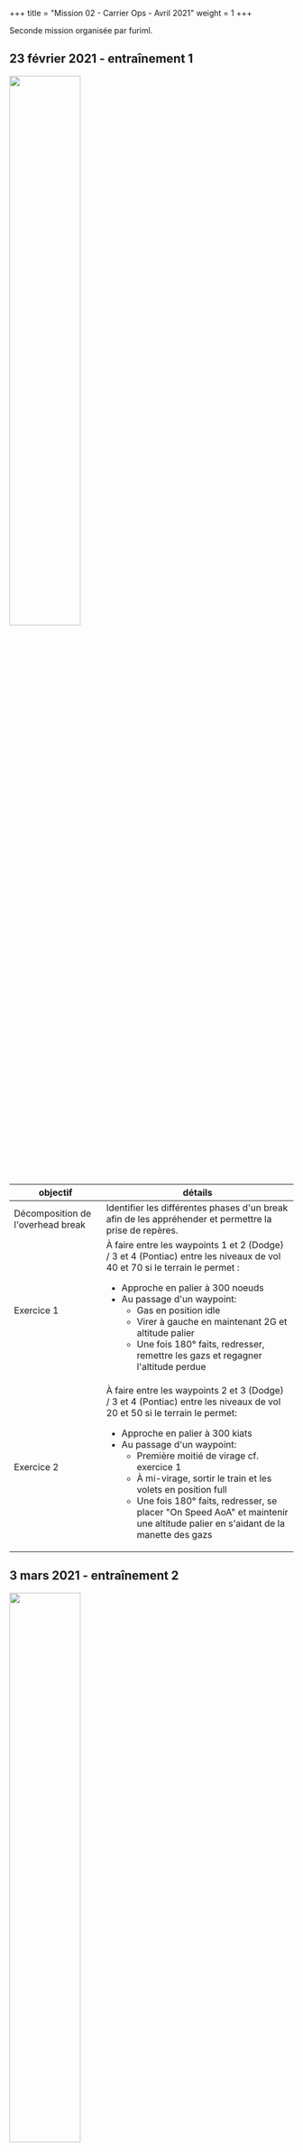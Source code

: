 +++
title = "Mission 02 - Carrier Ops - Avril 2021"
weight = 1
+++

Seconde mission organisée par furiml.

## 23 février 2021 - entraînement 1
<img src=/mission_02/commodore.png width=50% />

objectif                              | détails
------------------------------------- | ----------
Décomposition de l'overhead break     | Identifier les différentes phases d'un break afin de les appréhender et permettre la prise de repères.
Exercice 1                            | À faire entre les waypoints 1 et 2 (Dodge) / 3 et 4 (Pontiac) entre les niveaux de vol 40 et 70 si le terrain le permet :<br/><ul><li>Approche en palier à 300 noeuds<li>Au passage d'un waypoint:<ul><li>Gas en position idle<li>Virer à gauche en maintenant 2G et altitude palier<li>Une fois 180° faits, redresser, remettre les gazs et regagner l'altitude perdue</ul></ul>
Exercice 2                            | À faire entre les waypoints 2 et 3 (Dodge) / 3 et 4 (Pontiac) entre les niveaux de vol 20 et 50 si le terrain le permet:<ul><li>Approche en palier à 300 kiats<li>Au passage d'un waypoint:<ul><li>Première moitié de virage cf. exercice 1<li>À mi-virage, sortir le train et les volets en position full<li>Une fois 180° faits, redresser, se placer "On Speed AoA" et maintenir une altitude palier en s'aidant de la manette des gazs</ul></ul>


## 3 mars 2021 - entraînement 2
<img src=/mission_02/baseturn.png width=50% />

objectif                              | détails
------------------------------------- | ----------
Décomposition de l'overhead break 2   | Pratiquer la vente arrière, le virage de base, l'atterrissage et la phraséologie du break avec l'ATC.
Phraséologie simplifiée               | Après avoir contacté l'ATC et indiqué ses intentions (atterrissage / touch & go), l'(A)vion s'annonce à la (T)our : <br/><ul><li>A: Incirlik, Uzi-1 à 10s du break<li>T: "Uzi-1, Incirlik, break approuvé, rappelez en vent arrière"<li>A: "Uzi-1, break" (puis "Uzi-2, break" et ainsi de suite pour les n avions de la patrouille)<li>A: "Uzi-n, vent arrière, piste 22"<li>T: "Uzi-n, rappelez dernier virage train sorti et verrouillé"<li>Uzi-n collationne<li>A: "Uzi-n, dernier virage, train sorti et verrouillé"<li>T: "Uzi-n, autorisé à vous poser (touch & go) piste 22, vent du 042° pour 5 noeuds, rappelez vitesse maîtrisée (airborne)"<li>A: "Uzi-n vitesse maîtrisée"<li>T: "Uzi-n dégagez fin de piste, passez radio sol"<li>Uzi-n collationne</ul>
Exercice                              | <img src=/mission_02/onspeed_45deg.png width=30% style="float: right; margin: 0 0 0 0;" /><br/>La zone d'exercice se situe dans la proximité immédiate de la base d'Incirlik et de l'Aéroport Anata Sakirpasa en Turquie.<br/><ul><li>Décoller d'un aéroport<li>Se placer de manière à effectuer un atterrissage au break main gauche sur l'autre aéroport<ul><li>Rappel : 350 noeuds, 1500 pieds radar</ul><li>Effectuer le break, se placer on speed AoA en vent arrière et dérouler la check-list. On pourra aussi cager le HUD.<li>Une fois qu'on a dépassé le seuil de fin de piste de 45° :<ul><li>Bank de 30° sur la gauche<li>Viser environ 5° de pente<li>Prendre des repères visuels qu'à partir de la moitié du virage<li>Effectuer les dernières corrections<li>Atterrir normalement / touch & go</ul></ul>


## 9 mars 2021 - entraînement 3
<img src=/mission_02/toolow.png width=50% />
<center><i>Power... Power...</i></center>

objectif                              | détails
------------------------------------- | ----------
Appontage simple (longue finale)      | <img src=/mission_02/carrier_names_nobg.png width=30% style="float: right; margin: 0 0 0 0;"/>Pratique de l'appontage en configuration "ateliers".<br/>Les avions sont placés 20 nautiques derrière le bow du porte avion, il faudra donc rapidement mettre l'avion en configuration d'appontage : <br/><ul><li>Master arm OFF<li>Radar OFF<li>CTM OFF<li>Hook down<li>Gear down<li>Flaps full</ul>
Assistances et LSO                    | Les pilotes disposent de plusieurs aides afin de se placer sur la bonne trajectoire pour apponter : <br/><ul><li>IFLOLS (Improved Fresnel Lens Optical Landing System) :<ul><li>L'IFLOLS est un système situé à babord du navire et qui apporte de l'information sur la pente de l'avion. Il est constitué de deux lignes horizontales vertes, et de "the Ball" :<li>La Ball est un ensemble de lampes colorées situé entre les lignes vertes. Si la Ball est au dessus des lignes vertes, l'avion est au dessus de la pente idéale. Si la Ball est en dessous des lignes vertes, l'avion est en dessous de la pente idéale. Les deux lampes les plus basses sont rouges, ce qui signifie que l'avion est dangeureusement bas.<li>Cut lights, Waveoff lights (non implémenté).<li>L'IFLOLS est dynamiquement stabilisé pour compenser le tangage du navire.<li>Sur DCS, un overlay s'affiche pour assister le pilote lors de la pente finale.</ul><li>LRLLS (Long Range Laser Lineup System) :<ul><li>Le LRLLS est un laser multicolore de faible intensité installé à la proue du navire dont la fonction est d'indiquer aux pilotes leur aligner horizontal avec la piste avec un code couleur :<ul><li>Ambre fixe : 0,5° autour de l'axe<li>Vert fixe : 0,5° à 0,7° à droite de l'axe<li>Vert intermittent lent : 0,75° à 4° à droite de l'axe<li>Vert intermittent rapide : 4° à 6° à droite de l'axe<li>Rouge fixe : 0,5° 0,75° à gauche de l'axe<li>Rouge intermittent lent : 0,75° à 4° à gauche de l'axe<li>Rouge intermittent rapide : 4° à 6° à gauche de l'axe</ul><li>Le LRLLS est visible jusqu'à 10 nautiques la nuit.</ul><li><img src=/mission_02/navylso.jpeg width=30% style="float: right; margin: 0 0 0 0;">LSO (Landing Signal Officer)<ul><li>Le LSO est un pilote expérimenté en appontage qui donne à la radio des instructions au pilote en cours d'approche pour corriger sa pente ou son alignement<li>Il contrôle les cut lights et waveoff lights de l'IFLOLS ainsi que quelques lumières sur le pont<li>Suite à l'appontage, le LSO doit attribuer une note au pilote selon ses performances</ul></ul>

## 16 mars 2021 - entraînement 4
<img src=/mission_02/yellowdog.png width=50% />

objectif                              | détails
------------------------------------- | ----------
Catapultage                           | Découverte commentée du catapultage : interaction avec le personnel de pont, placement, préparation de l'appareil, limites de poids...
CASE 1                                | Procédure CASE 1 réaliste décomposée en 4 phases :<br/><ul><li>Phase d'approche (> 50nm), premier contact radio avec l'approche<li>Phase contact visuel (< 10nm), passage radio avec la tour et intégration au marshall<li><img src=/mission_02/marshall_case1_nobg.png width=30% style="float: right; margin: 0 0 0 0"/>Phase marshall :<ul><li>Le marshall est une file d'attente circulaire main gauche située à la tangeante babord du navire, et comporte 4 points d'intéret.<li>Le marshall a un diamètre maximal de 5 nautiques et les avions doivent y respecter une vitesse (250 kiats) et des altitudes précises :<ul><li>La tête de file vole à 2000 pieds radar<li>Les suivants volent à des incréments de 1000 pieds au dessus de la tête de file</ul><li>Le gain d'altitude s'effectue entre les points 1 et 3 (dans le sens de la marche du navire) ; la perte d'altitude entre les points 3 et 1 (dans le sens opposé à la marche du navire).</ul><li>Phase Charlie : (le signal Charlie signifie que le pilote est autorisé à entrer en phase de break)<ul><li>En restant dans le marshall, la tête de file qui reçoit le signal Charlie se rend au point 3<li>Il prolonge dans la direction tangeante au marshall. Il fera demi tour un peu plus loin en adaptant ses paramètres de vol pour se retrouver à 3 nautiques de la proue du navire, 800 pieds radar et 350 kiats<li>Il réalise ensuite un overhead break main gauche. Il veillera à se placer à 600 pieds radar en vente arrière.</ul></ul>À noter que le pilote descend son crochet dès qu'il le souhaite, ce dernier n'ayant pas d'effet sur les paramètres de vol.<br/>2 signaux spéciaux :<ul><li>Waveoff : prononcé par le LSO lorsque l'avion s'apprête à apponter lorsque la piste n'est pas dégagée, ou que l'avion se trouve dangereusement hors des paramètres d'appontage voire que ce dernier a déjà raté les brins (bolter).<ul><li>Maintenir l'avion en configuration d'appontage, augmenter la poussée pour remonter à 500 pieds, tourner légèrement à droite pour s'aligner sur le BRC tout en observant le landing pattern. Lorsqu'un espace suffisant s'y trouve, monter à 600 pieds, tourner de 180° main gauche et s'insérer en vente arrière.</ul><li>Spin-it : Prononcé par la tour lorsque le landing pattern est plein, mais que l'avion a tout de même reçu le signal charlie.<ul><li>L'avion doit regagner et conserver l'altitude de 1200 pieds radar, conserver la vitesse de 350 kiats, et voler un virage circulaire main gauche de 5 nautiques jusqu'au point 3 du marshall.<li>Il s'agit en fait d'une place "de secours" dans le marshall, ou l'on conserve son signal Charlie.</ul></ul>
Phraséologie                          | Dans un CASE 1, les avions ne sont pas identifiés par leur callsign mais par leur immatriculation. Celle-ci figure sur l'empennage et le nez des appareils. Ici, 025 pour exemple. Le porte avion porte le callsign Shamrock.<img src=/mission_02/lsophone.jpeg width=30% style="float: right; margin: 50 0 0 0"/><ul><li>Phase d'approche :<ul><li>A(vion) : Shamrock, 025, en approche dans vos 191° pour 56 nautiques. En patrouille avec 026 et 027, pétrole 6.2<br/><dd><i>On annonce le pétrole le plus bas du vol, en milliers de galons.</i></dd><li>Ap(proche) : 025, visibilité excellente. Quelques nuage épars à 12000 pieds. QNH 29.93, case 1, BRC prévu 091. Avisez en vue à 10</ul><li>Phase de contact visuel :<ul><li>A : Shamrock, 025, en vue à 10<li>Ap : 025, actualisez statut et passez avec la tour<li>A : 025, 5.7</ul><li>Phase de marshall :<ul><li>A : Tour, 025, overhead angels 5, en patrouille avec 026 et 027. Pétrole 5.5<br/><dd><i>Overhead signifie point n°1, mais on peut rejoindre le marshall depuis la direction que l'on préfère, tant qu'elle est tangeante au marshall.</i></dd><li>T(our) : Tour, reçu. BRC 091, signal Charlie</ul><li>Phase Charlie, communication interactive avec le LSO.</ul>

## 23 mars 2021 - entraînement 5
<img src=/mission_02/magnum.png width=50% />

<b>Mission abort en raison d'un shortage d'avions.</b>


objectif                              | détails
------------------------------------- | ----------
Plan de vol                           | Un vol de deux F-18 (Chevy-4) est en transit sur le tarmac de Ramat David et doivent se rendre sur le porte avion Theodore Roosevelt situé à environ 30 nautiques de la côte. En raison de difficultés techniques, il n'a pas été possible de ravitailler les avions en carburant. La ville d'Haifa se trouvant dans la trajectoire, le vol devra suivre le plan de vol balisé par les waypoints 1 et 2 en respectant ces niveaux de vol :<ul><li>Waypoint 1 : 80 et plus<li>Waypoint 2 : 120 et plus</ul>Après avoir apponté en CASE 1, les avions pourront ravitailler et réarmer pour l'exercice.<br/>Le vol adoptera une formation d'attaque après avoir décollé, réalisera un fence-in puis se dirigera vers la zone d'exercice. Durant tout l'exercice, le vol restera sous contrôle du Theodore Roosevelt.<ul><li>Spécificité fence-in : feux de position et de formation allumés, interdiction de jettison</ul>Une fois l'exercice terminé, le vol effectuera un retour sur le Theodore Roosevelt, un avion ravitailleur étant disponible si besoin. En cas d'urgence, les avions pourront être dispatchés par l'approche de Beirut.
RWR et menaces SAM                    | L'exercice du jour comprend la qualification d'un lot de missiles AGM-88C (HARM) reçus sur le Theodore Roosevelt, ainsi que la destruction de plusieurs antennes SAM volées sur le territoire syrien. Pour éviter les dommages collatéraux, ces antennes ont été déployées sur le mont Liban où se trouve également des équipes au sol opérant certaines antennes. Le vol pourra s'appuyer sur ces équipes pour obtenir des lorsqu'une confirmation visuelle ne sera pas possible.<br/>Les différentes antennes déployées :<ul><li>P19 "Flat Face B" : les équipes au sol tentent d'extraire de l'intelligence de ces antennes, il ne faudra par conséquent pas les engager.<li>2K12 "Kub" (SA6) : à détruire<li>SNR-75 "Fan Song" (SA2) : à détruire</ul>
Emploi du HARM                        | <img src=/mission_02/chevy4.png width=14% style="float: right; margin: 0 0 0 0"/><ul><li>Master arm : ON<li>Mode A/G<li>Sélectionner HARM sur la page d'armement<li>Le HARM possède trois modes : <ul><li>SP (Self Protect)<li>TOO (Target Of Opportunity)<li>PB (Pre-Brief) (N.I.)</ul>On utilisera le mode SP pour sélectionner manuellement les menaces à engager<li>ALR-67 : ON<li>Placer la page EW (Electronic Warfare) sur un des DDI, boxer "HUD" pour voir apparaître les menaces sur le HUD<li>La menace sélectionnée est encadrée sur le HUD. Pour cycler sur les différentes menaces détectées, utiliser le switch FLIR FOV<li>Le HARM est propulsé dans les premières secondes du tir, puis il vole de manière passive : il est donc performant à haute altitude, et haute vitesse</ul>

## 30 mars 2021 - entraînement 6

L'entraînement de ce jour est une réédition de l'entraînement du 23 mars avec un seul avion. Le bilan est le suivant :
<ul><li>Premier appontage : 3ème brin<li>3 cibles atteintes sur 4 missiles<li>2 cibles totalement détruites<li>Une cible rendue inopérante<li>Second appontage : 1er brin</ul>

## 6 avril 2021 - révisions

Révision des acquis en solo.

## 13 avril 2021 - mission

Opération Tamarae : <a href=/mission_02/ops_tamarae_briefing.pdf>télécharger le briefing</a>
<style>
	.col {
		width: 33%;
		float: left;
		padding: 10px;
	}
	.row::after {
		content: "";
		clear: both;
		display: table;
	}
</style>
<div class="row">
	<div class="col">
		<img src=/mission_02/magma.png>
	</div>
	<div class="col">
		<img src=/mission_02/magma_liftoff.png>
	</div>
	<div class="col">
		<img src=/mission_02/cobra_smoke.png>
	</div>
</div>
<div class="row">
	<div class="col">
		<img src=/mission_02/speed.png>
	</div>
	<div class="col">
		<img src=/mission_02/lobo.png>
	</div>
	<div class="col">
		<img src=/mission_02/challenger.png>
	</div>
</div>

## 20 avril 2021 - debrief

Débriefing de la mission en équipe, et discussion autour du prochain cycle.